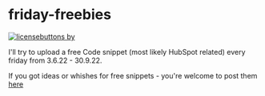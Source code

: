 # friday-freebies
[![licensebuttons by](https://licensebuttons.net/l/by/3.0/88x31.png)](https://creativecommons.org/licenses/by/4.0)

I'll try to upload a free Code snippet (most likely HubSpot related) every friday from 3.6.22 - 30.9.22.

If you got ideas or whishes for free snippets - you're welcome to post them <a href="https://github.com/AvorB/friday-freebies/issues/1" title="ideas & whishes">here</a>
